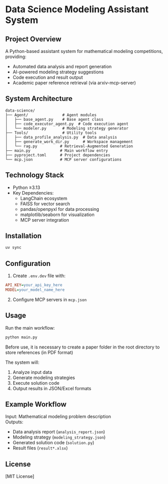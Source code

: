 # Data Science Modeling Assistant System

## Project Overview
A Python-based assistant system for mathematical modeling competitions, providing:
- Automated data analysis and report generation
- AI-powered modeling strategy suggestions
- Code execution and result output
- Academic paper reference retrieval (via arxiv-mcp-server)

## System Architecture
```
data-science/
├── Agent/               # Agent modules
│   ├── base_agent.py    # Base agent class
│   ├── code_executor_agent.py  # Code execution agent
│   └── modeler.py       # Modeling strategy generator
├── Tools/               # Utility tools
│   ├── data_profile_analysis.py  # Data analysis
│   ├── generate_work_dir.py      # Workspace management
│   └── rag.py          # Retrieval-Augmented Generation
├── main.py             # Main workflow entry
├── pyproject.toml      # Project dependencies
└── mcp.json            # MCP server configurations
```

## Technology Stack
- Python ≥3.13
- Key Dependencies:
  - LangChain ecosystem
  - FAISS for vector search
  - pandas/openpyxl for data processing
  - matplotlib/seaborn for visualization
  - MCP server integration

## Installation
```bash
uv sync
```

## Configuration
1. Create `.env.dev` file with:
```ini
API_KEY=your_api_key_here
MODEL=your_model_name_here
```

2. Configure MCP servers in `mcp.json`

## Usage
Run the main workflow:
```python
python main.py
```

Before use, it is necessary to create a paper folder in the root directory to store references (in PDF format)

The system will:
1. Analyze input data
2. Generate modeling strategies
3. Execute solution code
4. Output results in JSON/Excel formats

## Example Workflow
Input: Mathematical modeling problem description  
Outputs:
- Data analysis report (`analysis_report.json`)
- Modeling strategy (`modeling_strategy.json`)
- Generated solution code (`solution.py`)
- Result files (`result*.xlsx`)

## License
[MIT License]
